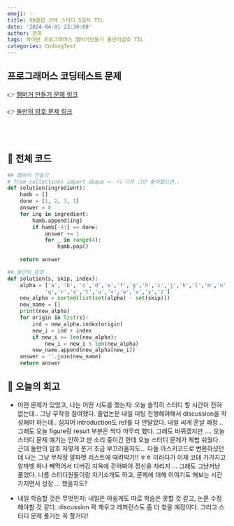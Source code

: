 ```yaml
---
emoji: ✨
title: 99클럽 코테 스터디 5일차 TIL
date: '2024-04-01 23:30:00'
author: 원희
tags: 파이썬 프로그래머스 햄버거만들기 둘만의암호 TIL
categories: CodingTest
---
```



## 프로그래머스 코딩테스트 문제
👉 [햄버거 만들기 문제 링크](https://school.programmers.co.kr/learn/courses/30/lessons/133502)

👉 [둘만의 암호 문제 링크](https://school.programmers.co.kr/learn/courses/30/lessons/155652)


<br>
<br>

## 🌱 전체 코드
```py
## 햄버거 만들기
# from collections import deque <- 나 디큐 그만 좋아했으면..
def solution(ingredient):
    hamb = []
    done = [1, 2, 3, 1]
    answer = 0
    for ing in ingredient:
        hamb.append(ing)
        if hamb[-4:] == done:
            answer += 1
            for _ in range(4):
                hamb.pop()
            
    return answer
```

```py
## 둘만의 암호
def solution(s, skip, index):
    alpha = ['a', 'b', 'c','d','e','f','g','h','i','j','k','l','m','n','o','p',
            'q','r','s','t','u','v','w','x','y','z']
    new_alpha = sorted(list(set(alpha) - set(skip)))
    new_name = []
    print(new_alpha)
    for origin in list(s):
        ind = new_alpha.index(origin)
        new_i = ind + index
        if new_i >= len(new_alpha):
            new_i = new_i % len(new_alpha)
        new_name.append(new_alpha[new_i])
    answer = ''.join(new_name)
    return answer
```

## 💬 오늘의 회고

- 어떤 문제가 있었고, 나는 어떤 시도를 했는지:
오늘 솔직히 스터디 할 시간이 전혀 없는데.. 그냥 무작정 참여했다. 졸업논문 내일 미팅 진행해야해서 discussion을 작성해야 하는데.. 심지어 introduction도 ref를 다 안달았다. 내일 씨게 혼날 예정 .. 그래도 오늘 figure랑 result 부분은 싹다 마무리 했다. 그래도 바뀌겠지만 .... 
오늘 스터디 문제 얘기는 안하고 딴 소리 중이긴 한데 오늘 스터디 문제가 제법 쉬웠다. 근데 둘만의 암호 저렇게 푼거 조금 부끄러울지도... 다들 아스키코드로 변환하셨던데 나는 그냥 무작정 알파벳 리스트에 때려박기!! ㅎㅎ 이러다가 이제 코테 가가지고 알파벳 하나 빼먹어서 디버깅 지옥에 갇혀봐야 정신을 차리지 ... 그래도 그냥저냥 풀었다. 나름 스터디원들이랑 자기소개도 하고, 문제에 대해 이야기도 해보는 시간 가지면서 성장 ... 했을지도? 


- 내일 학습할 것은 무엇인지:
내일은 아쉽게도 따로 학습은 못할 것 같고, 논문 수정해야할 것 같다.
discussion 꽉 채우고 레퍼런스도 좀 더 찾을 예정이다.
그리고 스터디 문제 풀기는 꼭 할거다!

<br>
<br>









```toc

```

